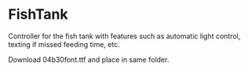 # FishTank

Controller for the fish tank with features such as automatic light control, texting if missed feeding time, etc.

Download 04b30font.ttf and place in same folder. 